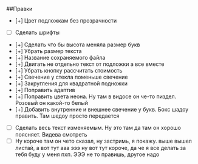 ##Правки

- [+] Цвет подложкам без прозрачности
- [ ] Сделать шрифты
- [+] Сделать что бы высота меняла размер букв
- [+] Убрать размер текста
- [+] Название сохраняемого файла
- [+] Двигать не отдельно текст от подложки а все вместе
- [+] Убрать кнопку рассчитать стоимость
- [+] Свечение у стекла поменьше свечение
- [+] Закругления для квадратной подножки
- [+] Поправить адаптив
- [+] Поправить цвета неона. Ну там в видосе он че-то пиздел. Розовый он какой-то белый
- [+] Добавить внутренние и внешнее свечение у букв. Бокс шадоу править. Там шедоу просто передается
- [ ] Сделать весь текст изменяемым. Ну это там да там он хорошо поясняет. Видева смотреть
- [ ] Ну короче там он чето сказал, ну застримь, я покажу. выше вышел листай, а вот тут ааа эээ ну вот тут короче, да че я все делать за тебя буду у меня пхп. ЭЭЭ не то правишь, другое надо

